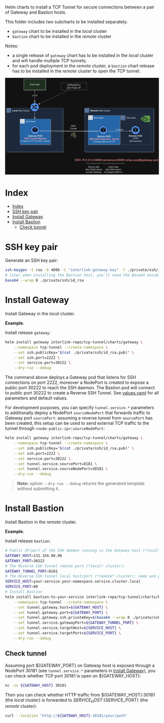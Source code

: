 Helm charts to install a TCP Tunnel for secure connections between a pair of Gateway and Bastion hosts.

This folder includes two subcharts to be installed separately:
- `gateway` chart to be installed in the *local* cluster
- `bastion` chart to be installed in the *remote* cluster

Notes:
- a single release of `gateway` chart has to be installed in the *local* cluster and will handle multiple TCP tunnels;
- for each pod deployment in the *remote* cluster, a `bastion` chart release has to be installed in the *remote* cluster to open the TCP tunnel.

![Diagram of TCP Tunnel](./diagram.png)

# Index

- [Index](#index)
- [SSH key pair](#ssh-key-pair)
- [Install Gateway](#install-gateway)
- [Install Bastion](#install-bastion)
  - [Check tunnel](#check-tunnel)

# SSH key pair

Generate an SSH key pair:
```sh
ssh-keygen -t rsa -b 4096 -C "interlink-gateway-key" -f ./private/ssh/id_rsa
# later when installing the Bastion host, you'll need the Base64 encoding of private key that you can generate as follows:
base64 --wrap 0 ./private/ssh/id_rsa
```

# Install Gateway

Install Gateway in the *local* cluster.

**Example.**

Install release `gateway`:
```sh
helm install gateway interlink-repo/tcp-tunnel/charts/gateway \
    --namespace tcp-tunnel --create-namespace \
    --set ssh.publicKey="$(cat ./private/ssh/id_rsa.pub)" \
    --set ssh.port=2222 \
    --set service.port=30222 \
    --dry-run --debug
```

The command above deploys a Gateway pod that listens for SSH connections on port 2222, moreover a NodePort is created to expose a public port 30222 to reach the SSH daemon.
The Bastion pod will connect to public port 30222 to create a Reverse SSH Tunnel.
See [values.yaml](src/infr/charts/tcp-tunnel/charts/gateway/values.yaml) for all parameters and default values.

For development purposes, you can specify `tunnel.service.*` parameters to additionally deploy a NodePort `sourceNodePort` that forwards traffic to Gateway port `sourcePort`: assuming a reverse tunnel from `sourcePort` has been created, this setup can be used to send external TCP traffic to the tunnel through `<node-public-ip>:sourceNodePort`:
```sh
helm install gateway interlink-repo/tcp-tunnel/charts/gateway \
    --namespace tcp-tunnel --create-namespace \
    --set ssh.publicKey="$(cat ./private/ssh/id_rsa.pub)" \
    --set ssh.port=2222 \
    --set service.port=30222 \
    --set tunnel.service.sourcePort=8181 \
    --set tunnel.service.sourceNodePort=30181 \
    --dry-run --debug
```

> **Note:** option `--dry-run --debug` returns the generated template without submitting it.

# Install Bastion

Install Bastion in the *remote* cluster.

**Example.**

Install release `bastion`:
```sh
# Public IP/port of the SSH daemon running in the Gateway host (*local* cluster):
GATEWAY_HOST=131.154.98.96
GATEWAY_PORT=30222
# The Reverse SSH Tunnel remote port (*local* cluster):
GATEWAY_TUNNEL_PORT=8181
# The Reverse SSH Tunnel local host/port (*remote* cluster): name and port of the service where the Bastion host will forward traffic coming from the tunnel (it can be a service name in Bastion's kubernetes cluster)
SERVICE_HOST=your-service.your-namespace.service.cluster.local
SERVICE_PORT=80
# Install Bastion
helm install bastion-to-your-service interlink-repo/tcp-tunnel/charts/bastion \
    --namespace tcp-tunnel --create-namespace \
    --set tunnel.gateway.host=${GATEWAY_HOST} \
    --set tunnel.gateway.port=${GATEWAY_PORT} \
    --set tunnel.gateway.ssh.privateKey=$(base64 --wrap 0 ./private/ssh/id_rsa ) \
    --set tunnel.service.gatewayPort=${GATEWAY_TUNNEL_PORT} \
    --set tunnel.service.targetHost=${SERVICE_HOST} \
    --set tunnel.service.targetPort=${SERVICE_PORT} \
    --dry-run --debug
```

## Check tunnel

Assuming port ${GATEWAY_PORT} on Gateway host is exposed through a NodePort 30181 (see `tunnel.service.*` parameters in [Install Gateway](#install-gateway)),
you can check whether TCP port 30181 is open on ${GATEWAY_HOST}:
```sh
nc -zv ${GATEWAY_HOST} 30181
```

Then you can check whether HTTP traffic from ${GATEWAY_HOST}:30181 (the *local* cluster) is forwarded to ${SERVICE_HOST}:${SERVICE_PORT} (the *remote* cluster):
```sh
curl --location "http://${GATEWAY_HOST}:30181/your/path"
```

